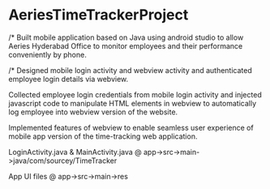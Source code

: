 # AeriesTimeTrackerProject

/* Built mobile application based on Java using
android studio to allow Aeries Hyderabad Office
to monitor employees and their performance
conveniently by phone.

/* Designed mobile login activity and webview activity
and authenticated employee login details
via webview.

 Collected employee login credentials from
mobile login activity and injected javascript 
code to manipulate HTML elements in webview
to automatically log employee into webview
version of the website.

 Implemented features of webview to enable
seamless user experience of mobile app version
of the time-tracking web application.

LoginActivity.java & MainActivity.java @ app->src->main->java/com/sourcey/TimeTracker

App UI  files @ app->src->main->res
